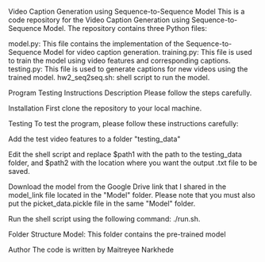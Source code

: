 Video Caption Generation using Sequence-to-Sequence Model
This is a code repository for the Video Caption Generation using Sequence-to-Sequence Model. The repository contains three Python files:

model.py: This file contains the implementation of the Sequence-to-Sequence Model for video caption generation.
training.py: This file is used to train the model using video features and corresponding captions.
testing.py: This file is used to generate captions for new videos using the trained model.
hw2_seq2seq.sh: shell script to run the model.

Program Testing Instructions
Description
Please follow the steps carefully.

Installation
First clone the repository to your local machine.

Testing
To test the program, please follow these instructions carefully:

Add the test video features to a folder "testing_data"

Edit the shell script and replace $path1 with the path to the testing_data folder, and $path2 with the location where you want the output .txt file to be saved.

Download the model from the Google Drive link that I shared in the model_link file located in the "Model" folder. Please note that you must also put the picket_data.pickle file in the same "Model" folder.

Run the shell script using the following command: ./run.sh.

Folder Structure
Model: This folder contains the pre-trained model

Author
The code is written by Maitreyee Narkhede
